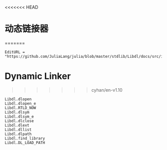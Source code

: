 <<<<<<< HEAD
# 动态链接器
=======
```@meta
EditURL = "https://github.com/JuliaLang/julia/blob/master/stdlib/Libdl/docs/src/index.md"
```

# Dynamic Linker
>>>>>>> cyhan/en-v1.10

```@docs
Libdl.dlopen
Libdl.dlopen_e
Libdl.RTLD_NOW
Libdl.dlsym
Libdl.dlsym_e
Libdl.dlclose
Libdl.dlext
Libdl.dllist
Libdl.dlpath
Libdl.find_library
Libdl.DL_LOAD_PATH
```
